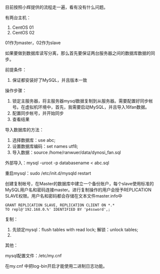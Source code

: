 目前按照小辉提供的流程走一遍，看有没有什么问题。

有两台主机：

1. CentOS 01
2. CentOS 02

01作为master，02作为slave

如果要做到数据库读写分离，那么首先要保证两台服务器之间的数据库数据的同步。

前提条件：

1. 保证都安装好了MySQL，并且版本一致

操作步骤：

1. 锁定主服务器，将主服务器mysql数据复制到从服务器。需要配置好同步帐号。在虚拟机环境中，首先，我需要启动MySQL，并且导入16fan数据。
2. 配置同步帐号，并开始同步
3. 查看结果

导入数据库的方法：

1. 选择数据库：use abc;
2. 设置数据库编码：set names utf8;
3. 导入数据：source /home/ranwuer/data/dynosi_fan.sql

外部导入：mysql -uroot -p databasename < abc.sql

重启mysql：sudo /etc/init.d/mysqld restart

创建复制帐号，在Master的数据库中建立一个备份账户，每个slave使用标准的MySQL用户名和密码连接master。进行复制操作的用户会授予REPLICATION SLAVE权限。用户名和密码都会存储在文本文件master.info中

```
GRANT REPLICATION SLAVE, REPLICATION CLIENT ON *.*
TO repl@'192.168.0.%' IDENTIFIED BY 'p4ssword',;
```

复制：

1. 先锁定mysql：flush tables with read lock; 解锁：unlock tables;
2. 


其他：

mysql配置文件：/etc/my.cnf

在my.cnf 中把log-bin开启才能使用二进制日志功能。